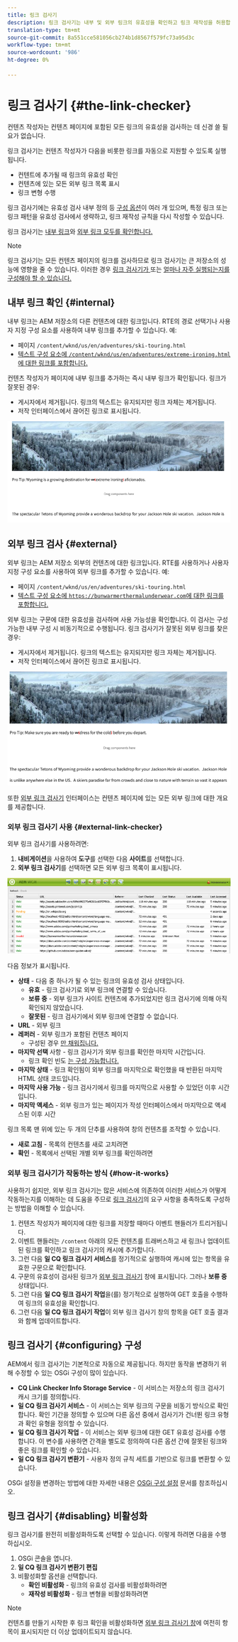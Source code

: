 ```yaml
---
title: 링크 검사기
description: 링크 검사기는 내부 및 외부 링크의 유효성을 확인하고 링크 재작성을 허용합니다.
translation-type: tm+mt
source-git-commit: 8a551cce581056cb274b1d8567f579fc73a95d3c
workflow-type: tm+mt
source-wordcount: '986'
ht-degree: 0%

---
```



# 링크 검사기 {#the-link-checker}

컨텐츠 작성자는 컨텐츠 페이지에 포함된 모든 링크의 유효성을 검사하는 데 신경 쓸 필요가 없습니다.

링크 검사기는 컨텐츠 작성자가 다음을 비롯한 링크를 자동으로 지원할 수 있도록 실행됩니다.

* 컨텐트에 추가될 때 링크의 유효성 확인
* 컨텐츠에 있는 모든 외부 링크 목록 표시
* 링크 변형 수행

링크 검사기에는 유효성 검사 내부 정의 등 [구성 옵션](#configuring)이 여러 개 있으며, 특정 링크 또는 링크 패턴을 유효성 검사에서 생략하고, 링크 재작성 규칙을 다시 작성할 수 있습니다.

링크 검사기는 [내부 링크](#internal)와 [외부 링크 모두를 확인합니다.](#external)

>[!NOTE]
>
>링크 검사기는 모든 컨텐츠 페이지의 링크를 검사하므로 링크 검사기는 큰 저장소의 성능에 영향을 줄 수 있습니다. 이러한 경우 [링크 검사기가 ](#configuring) 또는 [얼마나 자주 실행되는지를 구성해야 할 수 있습니다.](#disabling)

## 내부 링크 확인 {#internal}

내부 링크는 AEM 저장소의 다른 컨텐츠에 대한 링크입니다. RTE의 경로 선택기나 사용자 지정 구성 요소를 사용하여 내부 링크를 추가할 수 있습니다. 예:

* 페이지 `/content/wknd/us/en/adventures/ski-touring.html`
* [텍스트 구성 요소에 `/content/wknd/us/en/adventures/extreme-ironing.html`에 대한 링크를 포함합니다.](https://experienceleague.adobe.com/docs/experience-manager-core-components/using/components/text.html)

컨텐츠 작성자가 페이지에 내부 링크를 추가하는 즉시 내부 링크가 확인됩니다. 링크가 잘못된 경우:

* 게시자에서 제거됩니다. 링크의 텍스트는 유지되지만 링크 자체는 제거됩니다.
* 저작 인터페이스에서 끊어진 링크로 표시됩니다.

![페이지를 작성할 때 끊어진 내부 링크](assets/link-checker-invalid-link-internal.png)

## 외부 링크 검사 {#external}

외부 링크는 AEM 저장소 외부의 컨텐츠에 대한 링크입니다. RTE를 사용하거나 사용자 지정 구성 요소를 사용하여 외부 링크를 추가할 수 있습니다. 예:

* 페이지 `/content/wknd/us/en/adventures/ski-touring.html`
* [텍스트 구성 요소에 `https://bunwarmerthermalunderwear.com`에 대한 링크를 포함합니다.](https://experienceleague.adobe.com/docs/experience-manager-core-components/using/components/text.html)

외부 링크는 구문에 대한 유효성을 검사하며 사용 가능성을 확인합니다. 이 검사는 구성 가능한 내부 구성 시 비동기적으로 수행됩니다. 링크 검사기가 잘못된 외부 링크를 찾은 경우:

* 게시자에서 제거됩니다. 링크의 텍스트는 유지되지만 링크 자체는 제거됩니다.
* 저작 인터페이스에서 끊어진 링크로 표시됩니다.

![페이지를 작성할 때 끊어진 내부 링크](assets/link-checker-invalid-link-external.png)

또한 [외부 링크 검사기](#external-link-checker) 인터페이스는 컨텐츠 페이지에 있는 모든 외부 링크에 대한 개요를 제공합니다.

### 외부 링크 검사기 사용 {#external-link-checker}

외부 링크 검사기를 사용하려면:

1. **내비게이션**&#x200B;을 사용하여 **도구**&#x200B;를 선택한 다음 **사이트**&#x200B;를 선택합니다.
1. **외부 링크 검사기**&#x200B;를 선택하면 모든 외부 링크 목록이 표시됩니다.

![외부 링크 검사기 창](assets/external-link-checker.png)

다음 정보가 표시됩니다.

* **상태**  - 다음 중 하나가 될 수 있는 링크의 유효성 검사 상태입니다.
   * **유효**  - 링크 검사기로 외부 링크에 연결할 수 있습니다.
   * **보류 중**  - 외부 링크가 사이트 컨텐츠에 추가되었지만 링크 검사기에 의해 아직 확인되지 않았습니다.
   * **잘못된**  - 링크 검사기에서 외부 링크에 연결할 수 없습니다.
* **URL**  - 외부 링크
* **레퍼러**  - 외부 링크가 포함된 컨텐츠 페이지
   * 구성된 경우 [만 채워집니다.](#configuring)
* **마지막 선택**  사항 - 링크 검사기가 외부 링크를 확인한 마지막 시간입니다.
   * 링크 확인 빈도 [는 구성 가능합니다.](#configuring)
* **마지막 상태**  - 링크 확인됨이 외부 링크를 마지막으로 확인했을 때 반환된 마지막 HTML 상태 코드입니다.
* **마지막 사용 가능**  - 링크 검사기에서 링크를 마지막으로 사용할 수 있었던 이후 시간입니다.
* **마지막 액세스**  - 외부 링크가 있는 페이지가 작성 인터페이스에서 마지막으로 액세스된 이후 시간

링크 목록 맨 위에 있는 두 개의 단추를 사용하여 창의 컨텐츠를 조작할 수 있습니다.

* **새로 고침**  - 목록의 컨텐츠를 새로 고치려면
* **확인**  - 목록에서 선택된 개별 외부 링크를 확인하려면

### 외부 링크 검사기가 작동하는 방식 {#how-it-works}

사용하기 쉽지만, 외부 링크 검사기는 많은 서비스에 의존하여 이러한 서비스가 어떻게 작동하는지를 이해하는 데 도움을 주므로 [링크 검사기](#configuring)의 요구 사항을 충족하도록 구성하는 방법을 이해할 수 있습니다.

1. 컨텐츠 작성자가 페이지에 대한 링크를 저장할 때마다 이벤트 핸들러가 트리거됩니다.
1. 이벤트 핸들러는 `/content` 아래의 모든 컨텐츠를 트래버스하고 새 링크나 업데이트된 링크를 확인하고 링크 검사기의 캐시에 추가합니다.
1. 그런 다음 **일 CQ 링크 검사기 서비스**&#x200B;를 정기적으로 실행하여 캐시에 있는 항목을 유효한 구문으로 확인합니다.
1. 구문의 유효성이 검사된 링크가 [외부 링크 검사기](#external-link-checker) 창에 표시됩니다. 그러나 **보류 중** 상태입니다.
1. 그런 다음 **일 CQ 링크 검사기 작업**&#x200B;을(를) 정기적으로 실행하여 GET 호출을 수행하여 링크의 유효성을 확인합니다.
1. 그런 다음 **일 CQ 링크 검사기 작업**&#x200B;이 외부 링크 검사기 창의 항목을 GET 호출 결과와 함께 업데이트합니다.

## 링크 검사기 {#configuring} 구성

AEM에서 링크 검사기는 기본적으로 자동으로 제공됩니다. 하지만 동작을 변경하기 위해 수정할 수 있는 OSGi 구성이 많이 있습니다.

* **CQ Link Checker Info Storage Service**  - 이 서비스는 저장소의 링크 검사기 캐시 크기를 정의합니다.
* **일 CQ 링크 검사기 서비스**  - 이 서비스는 외부 링크의 구문을 비동기 방식으로 확인합니다. 확인 기간을 정의할 수 있으며 다른 옵션 중에서 검사기가 건너뛴 링크 유형과 확인 유형을 정의할 수 있습니다.
* **일 CQ 링크 검사기 작업**  - 이 서비스는 외부 링크에 대한 GET 유효성 검사를 수행합니다. 이 변수를 사용하면 간격을 별도로 정의하여 다른 옵션 간에 잘못된 링크와 좋은 링크를 확인할 수 있습니다.
* **일 CQ 링크 검사기 변환기**  - 사용자 정의 규칙 세트를 기반으로 링크를 변환할 수 있습니다.

OSGi 설정을 변경하는 방법에 대한 자세한 내용은 [OSGi 구성 설정](/help/sites-deploying/osgi-configuration-settings.md) 문서를 참조하십시오.

## 링크 검사기 {#disabling} 비활성화

링크 검사기를 완전히 비활성화하도록 선택할 수 있습니다. 이렇게 하려면 다음을 수행하십시오.

1. OSGi 콘솔을 엽니다.
1. **일 CQ 링크 검사기 변환기 편집**
1. 비활성화할 옵션을 선택합니다.
   * **확인 비활성화**  - 링크의 유효성 검사를 비활성화하려면
   * **재작성 비활성화**  - 링크 변형을 비활성화하려면

>[!NOTE]
>
>컨텐츠를 만들기 시작한 후 링크 확인을 비활성화하면 [외부 링크 검사기 창](#external-link-checker)에 여전히 항목이 표시되지만 더 이상 업데이트되지 않습니다.
